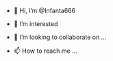 - 👋 Hi, I’m @Infanta666
- 👀 I’m interested 
  
- 💞️ I’m looking to collaborate on ...
- 📫 How to reach me ...

<!---
Infanta666/Infanta666 is a ✨ special ✨ repository because its `README.md` (this file) appears on your GitHub profile.
You can click the Preview link to take a look at your changes.
--->
